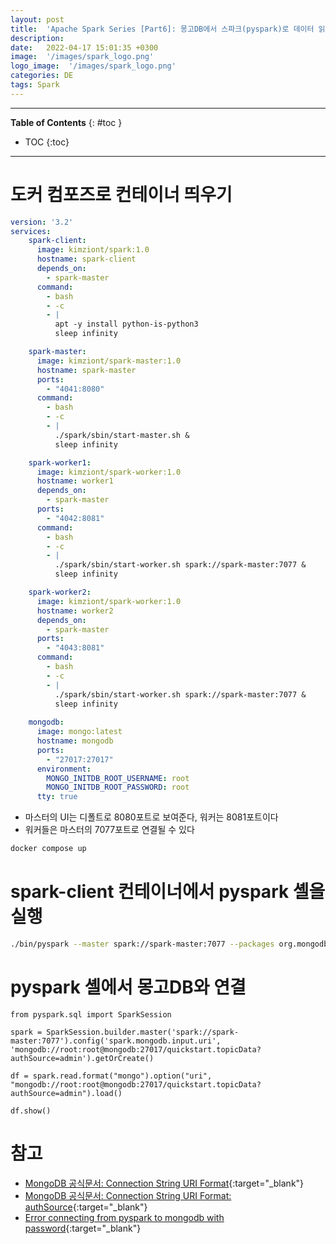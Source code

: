```yaml
---
layout: post
title:  'Apache Spark Series [Part6]: 몽고DB에서 스파크(pyspark)로 데이터 읽어오기(feat.Docker)'
description: 
date:   2022-04-17 15:01:35 +0300
image:  '/images/spark_logo.png'
logo_image:  '/images/spark_logo.png'
categories: DE
tags: Spark
---
```

---

**Table of Contents**
{: #toc }
*  TOC
{:toc}

---

# 도커 컴포즈로 컨테이너 띄우기

```yml
version: '3.2'
services:
    spark-client:
      image: kimziont/spark:1.0
      hostname: spark-client
      depends_on:
        - spark-master
      command: 
        - bash
        - -c
        - |
          apt -y install python-is-python3
          sleep infinity

    spark-master:
      image: kimziont/spark-master:1.0
      hostname: spark-master
      ports:
        - "4041:8080"
      command: 
        - bash
        - -c
        - |
          ./spark/sbin/start-master.sh &
          sleep infinity

    spark-worker1:
      image: kimziont/spark-worker:1.0
      hostname: worker1
      depends_on:
        - spark-master
      ports:
        - "4042:8081"
      command: 
        - bash
        - -c
        - |
          ./spark/sbin/start-worker.sh spark://spark-master:7077 &
          sleep infinity

    spark-worker2:
      image: kimziont/spark-worker:1.0
      hostname: worker2
      depends_on:
        - spark-master
      ports:
        - "4043:8081"
      command: 
        - bash
        - -c
        - |
          ./spark/sbin/start-worker.sh spark://spark-master:7077 &
          sleep infinity
    
    mongodb:
      image: mongo:latest
      hostname: mongodb
      ports:
        - "27017:27017"
      environment:
        MONGO_INITDB_ROOT_USERNAME: root
        MONGO_INITDB_ROOT_PASSWORD: root
      tty: true
```

- 마스터의 UI는 디폴트로 8080포트로 보여준다, 워커는 8081포트이다
- 워커들은 마스터의 7077포트로 연결될 수 있다

```sh
docker compose up
```

# spark-client 컨테이너에서 pyspark 셸을 실행

```sh
./bin/pyspark --master spark://spark-master:7077 --packages org.mongodb.spark:mongo-spark-connector_2.12:3.0.1
```

# pyspark 셸에서 몽고DB와 연결

```
from pyspark.sql import SparkSession

spark = SparkSession.builder.master('spark://spark-master:7077').config('spark.mongodb.input.uri', 'mongodb://root:root@mongodb:27017/quickstart.topicData?authSource=admin').getOrCreate()

df = spark.read.format("mongo").option("uri", "mongodb://root:root@mongodb:27017/quickstart.topicData?authSource=admin").load()

df.show()
```


# 참고

- [MongoDB 공식문서: Connection String URI Format](https://www.mongodb.com/docs/manual/reference/connection-string/){:target="_blank"}
- [MongoDB 공식문서: Connection String URI Format: authSource](https://www.mongodb.com/docs/manual/reference/connection-string/#mongodb-urioption-urioption.authSource){:target="_blank"}
- [Error connecting from pyspark to mongodb with password](https://stackoverflow.com/questions/58305720/error-connecting-from-pyspark-to-mongodb-with-password){:target="_blank"}